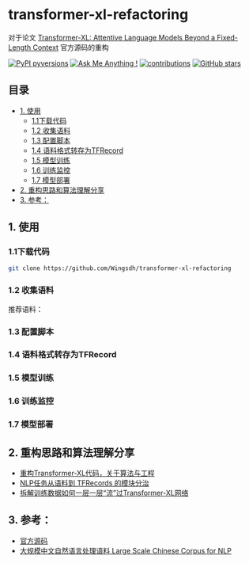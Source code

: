 # transformer-xl-refactoring
对于论文 [Transformer-XL: Attentive Language Models Beyond a Fixed-Length Context](http://arxiv.org/abs/1901.02860) 官方源码的重构

[![PyPI pyversions](https://img.shields.io/pypi/pyversions/tensorflow.svg)]() [![Ask Me Anything !](https://img.shields.io/badge/Ask%20me-anything-1abc9c.svg)](https://www.zhihu.com/people/wingsallblue) [![contributions](https://img.shields.io/badge/contributions-welcome-brightgreen.svg?style=flat)](https://github.com/Wingsdh/transformer-xl-refactoring/issues) [![GitHub stars](https://img.shields.io/github/stars/wingsdh/transformer-xl-refactoring?style=social)](https://github.com/Wingsdh/transformer-xl-refactoring)



## 目录

  * [1. 使用](#1---)
    + [1.1下载代码](#11----)
    + [1.2 收集语料](#12-----)
    + [1.3 配置脚本](#13-----)
    + [1.4 语料格式转存为TFRecord](#14--------tfrecord)
    + [1.5 模型训练](#15-----)
    + [1.6 训练监控](#16-----)
    + [1.7 模型部署](#17-----)
  * [2. 重构思路和算法理解分享](#2------------)
  * [3. 参考：](#3----)


## 1. 使用

### 1.1下载代码

```bash
git clone https://github.com/Wingsdh/transformer-xl-refactoring
```

### 1.2 收集语料

推荐语料：

### 1.3 配置脚本

### 1.4 语料格式转存为TFRecord

### 1.5 模型训练

### 1.6 训练监控

### 1.7 模型部署

## 2. 重构思路和算法理解分享

- [重构Transformer-XL代码，关于算法与工程](https://zhuanlan.zhihu.com/p/103769855)
- [NLP任务从语料到 TFRecords 的模块分治](https://zhuanlan.zhihu.com/p/104405967)
- [拆解训练数据如何一层一层“流”过Transformer-XL网络](https://zhuanlan.zhihu.com/p/105472248)

## 3. 参考：

- [官方源码](https://github.com/kimiyoung/transformer-xl)
-  [大规模中文自然语言处理语料 Large Scale Chinese Corpus for NLP](https://github.com/brightmart/nlp_chinese_corpus ) 
